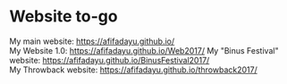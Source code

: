 # Website to-go

My main website: https://afifadayu.github.io/  
My Website 1.0: https://afifadayu.github.io/Web2017/
My "Binus Festival" website: https://afifadayu.github.io/BinusFestival2017/  
My Throwback website: https://afifadayu.github.io/throwback2017/  